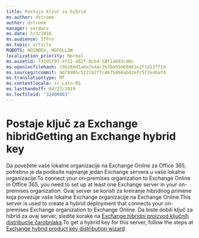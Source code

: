 ```yaml
---
title: Postaje ključ za hibrid
ms.author: dstrome
author: dstrome
manager: serdars
ms.date: 5/3/2018
ms.audience: ITPro
ms.topic: article
ROBOTS: NOINDEX, NOFOLLOW
localization_priority: Normal
ms.assetid: f3195f97-4f11-482f-8cb4-58f1ab93cd8c
ms.openlocfilehash: c9b28dd1a8a7e4ac2b38a95868461e2f1d137f1d
ms.sourcegitcommit: 9d78905c512192ffc4675468abd2efc5f2e4baf4
ms.translationtype: MT
ms.contentlocale: sr-Latn-RS
ms.lasthandoff: 04/23/2019
ms.locfileid: "32400803"
---
```

# <a name="getting-an-exchange-hybrid-key"></a><span data-ttu-id="40c0c-102">Postaje ključ za Exchange hibrid</span><span class="sxs-lookup"><span data-stu-id="40c0c-102">Getting an Exchange hybrid key</span></span>

<span data-ttu-id="40c0c-103">Da povežete vaše lokalne organizacije na Exchange Online za Office 365, potrebno je da podesite najmanje jedan Exchange servera u vaše lokalne organizacije.</span><span class="sxs-lookup"><span data-stu-id="40c0c-103">To connect your on-premises organization to Exchange Online in Office 365, you need to set up at least one Exchange server in your on-premises organization.</span></span> <span data-ttu-id="40c0c-104">Ovaj server se koristi za kreiranje hibridnog primene koja povezuje vaše lokalne Exchange organizacije na Exchange Online.</span><span class="sxs-lookup"><span data-stu-id="40c0c-104">This server is used to create a hybrid deployment that connects your on-premises Exchange organization to Exchange Online.</span></span> <span data-ttu-id="40c0c-105">Da biste dobili ključ za hibrid za ovaj server, sledite korake na [Exchange hibridni proizvod ključnih distribucije čarobnjaka](http://aka.ms/hybridkey).</span><span class="sxs-lookup"><span data-stu-id="40c0c-105">To get a hybrid key for this server, follow the steps at [Exchange hybrid product key distribution wizard](http://aka.ms/hybridkey).</span></span>
  

